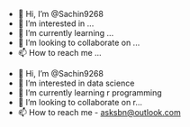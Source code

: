 - 👋 Hi, I’m @Sachin9268
- 👀 I’m interested in ...
- 🌱 I’m currently learning ...
- 💞️ I’m looking to collaborate on ...
- 📫 How to reach me ...

<!---
Sachin9268/Sachin9268 is a ✨ special ✨ repository because its `README.md` (this file) appears on your GitHub profile.
You can click the Preview link to take a look at your changes.
--->
- 👋 Hi, I’m @Sachin9268
- 👀 I’m interested in data science
- 🌱 I’m currently learning r programming 
- 💞️ I’m looking to collaborate on r...
- 📫 How to reach me - asksbn@outlook.com

